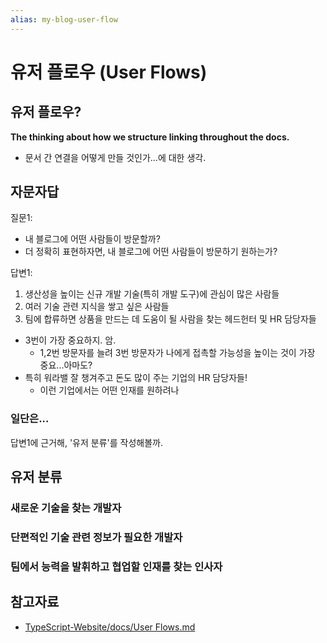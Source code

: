```yaml
---
alias: my-blog-user-flow
---
```


# 유저 플로우 (User Flows)

## 유저 플로우?

**The thinking about how we structure linking throughout the docs.**
  - 문서 간 연결을 어떻게 만들 것인가...에 대한 생각.

## 자문자답

질문1: 
- 내 블로그에 어떤 사람들이 방문할까?
- 더 정확히 표현하자면, 내 블로그에 어떤 사람들이 방문하기 원하는가?

답변1:
1. 생산성을 높이는 신규 개발 기술(특히 개발 도구)에 관심이 많은 사람들
2. 여러 기술 관련 지식을 쌓고 싶은 사람들
3. 팀에 합류하면 상품을 만드는 데 도움이 될 사람을 찾는 헤드헌터 및 HR 담당자들
  - 3번이 가장 중요하지. 암.
    - 1,2번 방문자를 늘려 3번 방문자가 나에게 접촉할 가능성을 높이는 것이 가장 중요...아마도?
  - 특히 워라밸 잘 챙겨주고 돈도 많이 주는 기업의 HR 담당자들!
    - 이런 기업에서는 어떤 인재를 원하려나

### 일단은...

답변1에 근거해, '유저 분류'를 작성해볼까.

## 유저 분류

### 새로운 기술을 찾는 개발자

### 단편적인 기술 관련 정보가 필요한 개발자

### 팀에서 능력을 발휘하고 협업할 인재를 찾는 인사자

## 참고자료

- [TypeScript-Website/docs/User Flows.md](https://github.com/microsoft/TypeScript-Website/blob/v2/docs/User%20Flows.md)